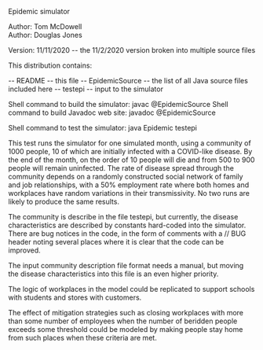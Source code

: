 Epidemic simulator

Author: Tom McDowell <br>
Author: Douglas Jones

Version: 11/11/2020 -- the 11/2/2020 version broken into multiple source files

This distribution contains:

-- README -- this file
-- EpidemicSource -- the list of all Java source files included here
-- testepi -- input to the simulator

Shell command to build the simulator: javac @EpidemicSource
Shell command to build Javadoc web site: javadoc @EpidemicSource

Shell command to test the simulator: java Epidemic testepi

This test runs the simulator for one simulated month, using a community of
1000 people, 10 of which are initially infected with a COVID-like disease.
By the end of the month, on the order of 10 people will die and from 500 to 900
people will remain uninfected.  The rate of disease spread through the
community depends on a randomly constructed social network of family and
job relationships, with a 50% employment rate where both homes and workplaces
have random variations in their transmissivity.  No two runs are likely to
produce the same results.

The community is describe in the file testepi, but currently, the disease
characteristics are described by constants hard-coded into the simulator.
There are bug notices in the code, in the form of comments with a // BUG
header noting several places where it is clear that the code can be
improved.

The input community description file format needs a manual, but moving
the disease characteristics into this file is an even higher priority.

The logic of workplaces in the model could be replicated to support schools
with students and stores with customers.

The effect of mitigation strategies such as closing workplaces with more than
some number of employees when the number of beridden people exceeds some
threshold could be modeled by making people stay home from such places when
these criteria are met.
